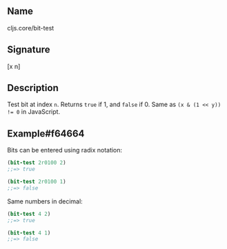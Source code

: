 ## Name
cljs.core/bit-test

## Signature
[x n]

## Description

Test bit at index `n`. Returns `true` if 1, and `false` if 0. Same as `(x & (1 << y)) != 0` in JavaScript.

## Example#f64664

Bits can be entered using radix notation:

```clj
(bit-test 2r0100 2)
;;=> true

(bit-test 2r0100 1)
;;=> false
```

Same numbers in decimal:

```clj
(bit-test 4 2)
;;=> true

(bit-test 4 1)
;;=> false
```
